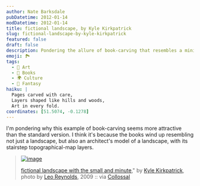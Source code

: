```yaml
---
author: Nate Barksdale
pubDatetime: 2012-01-14
modDatetime: 2012-01-14
title: fictional landscape, by Kyle Kirkpatrick
slug: fictional-landscape-by-kyle-kirkpatrick
featured: false
draft: false
description: Pondering the allure of book-carving that resembles a miniature landscape model.
emoji: 🏞️
tags:
  - 🎨 Art
  - 📖 Books
  - 🌍 Culture
  - 🌌 Fantasy
haiku: |
  Pages carved with care,  
  Layers shaped like hills and woods,  
  Art in every fold.
coordinates: [51.5074, -0.1278]
---
```


I'm pondering why this example of book-carving seems more attractive than the standard version. I think it's because the books wind up resembling not just a landscape, but also an architect's model of a landscape, with its stairstep topographical-map layers.

> [![image](http://www.culture-making.com/media/fictional-1-600x899.jpg)]()
>
> [fictional landscape with the small and minute](http://web.archive.org/web/20120516012230/http://www.saatchionline.com/art/Sculpture-Paper-Mache-Reading-Landscapes/152131/93701/view)," by [Kyle Kirkpatrick](http://web.archive.org/web/20240724192421/http://kylekirkpatrick.co.uk/), photo by [Leo Reynolds](http://www.flickr.com/search/?ss=2&w=49968232%40N00&q=kyle&m=text), 2009 :: via [Collossal](https://www.google.com/search?q=%22Collossal%22%20thisiscolossal.com)
